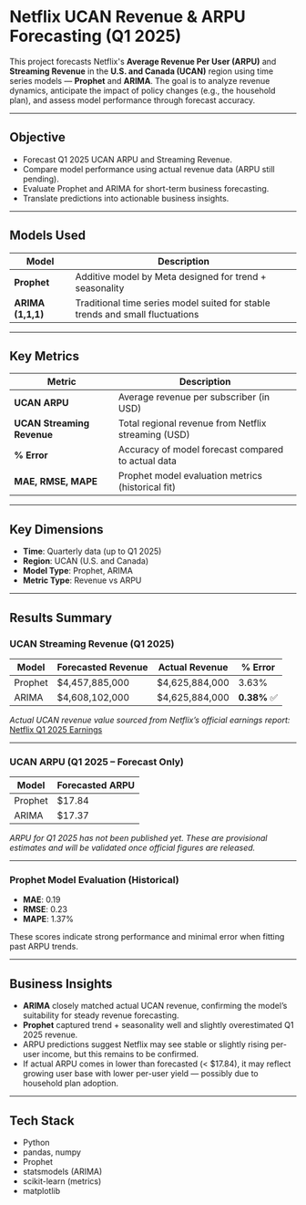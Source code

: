 # Netflix UCAN Revenue & ARPU Forecasting (Q1 2025)

This project forecasts Netflix's **Average Revenue Per User (ARPU)** and **Streaming Revenue** in the **U.S. and Canada (UCAN)** region using time series models — **Prophet** and **ARIMA**. The goal is to analyze revenue dynamics, anticipate the impact of policy changes (e.g., the household plan), and assess model performance through forecast accuracy.

---

## Objective

- Forecast Q1 2025 UCAN ARPU and Streaming Revenue.
- Compare model performance using actual revenue data (ARPU still pending).
- Evaluate Prophet and ARIMA for short-term business forecasting.
- Translate predictions into actionable business insights.

---

## Models Used

| Model   | Description |
|---------|-------------|
| **Prophet** | Additive model by Meta designed for trend + seasonality |
| **ARIMA (1,1,1)** | Traditional time series model suited for stable trends and small fluctuations |

---

## Key Metrics

| Metric | Description |
|--------|-------------|
| **UCAN ARPU** | Average revenue per subscriber (in USD) |
| **UCAN Streaming Revenue** | Total regional revenue from Netflix streaming (USD) |
| **% Error** | Accuracy of model forecast compared to actual data |
| **MAE, RMSE, MAPE** | Prophet model evaluation metrics (historical fit) |

---

## Key Dimensions

- **Time**: Quarterly data (up to Q1 2025)
- **Region**: UCAN (U.S. and Canada)
- **Model Type**: Prophet, ARIMA
- **Metric Type**: Revenue vs ARPU

---

## Results Summary

### UCAN Streaming Revenue (Q1 2025)

| Model   | Forecasted Revenue | Actual Revenue | % Error |
|---------|---------------------|----------------|---------|
| Prophet | \$4,457,885,000     | \$4,625,884,000 | 3.63% |
| ARIMA   | \$4,608,102,000     | \$4,625,884,000 | **0.38%** ✅ |

 *Actual UCAN revenue value sourced from Netflix’s official earnings report:*  
[Netflix Q1 2025 Earnings](https://ir.netflix.net/financials/quarterly-earnings/default.aspx)

---

### UCAN ARPU (Q1 2025 – Forecast Only)

| Model   | Forecasted ARPU |
|---------|------------------|
| Prophet | \$17.84 |
| ARIMA   | \$17.37 |

*ARPU for Q1 2025 has not been published yet. These are provisional estimates and will be validated once official figures are released.*

---

### Prophet Model Evaluation (Historical)

- **MAE**: 0.19
- **RMSE**: 0.23
- **MAPE**: 1.37%

These scores indicate strong performance and minimal error when fitting past ARPU trends.

---

## Business Insights

- **ARIMA** closely matched actual UCAN revenue, confirming the model’s suitability for steady revenue forecasting.
- **Prophet** captured trend + seasonality well and slightly overestimated Q1 2025 revenue.
- ARPU predictions suggest Netflix may see stable or slightly rising per-user income, but this remains to be confirmed.
- If actual ARPU comes in lower than forecasted (\< \$17.84), it may reflect growing user base with lower per-user yield — possibly due to household plan adoption.

---

## Tech Stack

- Python
- pandas, numpy
- Prophet
- statsmodels (ARIMA)
- scikit-learn (metrics)
- matplotlib
